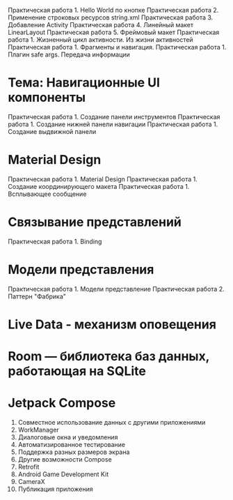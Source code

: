 Практическая работа 1. Hello World по кнопке
Практическая работа 2. Применение строковых ресурсов string.xml
Практическая работа 3. Добавление Activity
Практическая работа 4. Линейный макет LinearLayout
Практическая работа 5. Фреймовый макет
Практическая работа 1. Жизненный цикл активности. Из жизни активностей
Практическая работа 1. Фрагменты и навигация.
Практическая работа 1. Плагин safe args. Передача информации


# Тема: Навигационные UI компоненты
Практическая работа 1. Создание панели инструментов
Практическая работа 1. Создание нижней панели навигации
Практическая работа 1. Создание выдвижной панели 

# Material Design

Практическая работа 1. Material Design
Практическая работа 1. Создание координирующего макета
Практическая работа 1. Всплывающее сообщение

# Связывание представлений

Практическая работа 1. Binding

# Модели представления

Практическая работа 1. Модели представление
Практическая работа 2. Паттерн "Фабрика"

# Live Data - механизм оповещения

# Room — библиотека баз данных, работающая на SQLite

# Jetpack Compose

1. Совместное использование данных с другими приложениями
2. WorkManager
3. Диалоговые окна и уведомления
4. Автоматизированное тестирование
5. Поддержка разных размеров экрана
6. Другие возможности Compose
7. Retrofit
8. Android Game Development Kit
9. CameraX
10. Публикация приложения